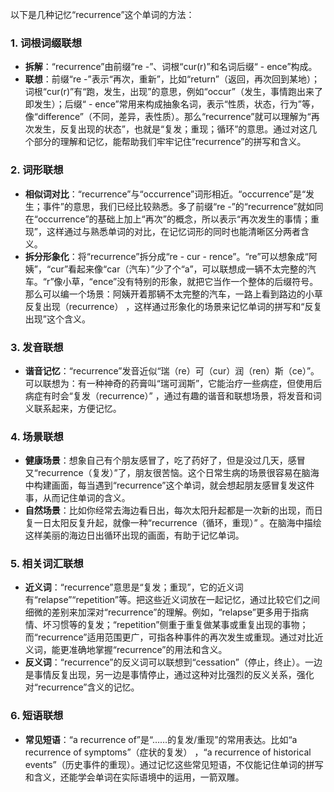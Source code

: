 以下是几种记忆“recurrence”这个单词的方法：

### 1. 词根词缀联想
 - **拆解**：“recurrence”由前缀“re -”、词根“cur(r)”和名词后缀“ - ence”构成。
 - **联想**：前缀“re -”表示“再次，重新”，比如“return”（返回，再次回到某地）；词根“cur(r)”有“跑，发生，出现”的意思，例如“occur”（发生，事情跑出来了即发生）；后缀“ - ence”常用来构成抽象名词，表示“性质，状态，行为”等，像“difference”（不同，差异，表性质）。那么“recurrence”就可以理解为“再次发生，反复出现的状态”，也就是“复发；重现；循环”的意思。通过对这几个部分的理解和记忆，能帮助我们牢牢记住“recurrence”的拼写和含义。

### 2. 词形联想
 - **相似词对比**：“recurrence”与“occurrence”词形相近。“occurrence”是“发生；事件”的意思，我们已经比较熟悉。多了前缀“re -”的“recurrence”就如同在“occurrence”的基础上加上“再次”的概念，所以表示“再次发生的事情；重现”，这样通过与熟悉单词的对比，在记忆词形的同时也能清晰区分两者含义。
 - **拆分形象化**：将“recurrence”拆分成“re - cur - rence”。“re”可以想象成“阿姨”，“cur”看起来像“car（汽车）”少了个“a”，可以联想成一辆不太完整的汽车。“r”像小草，“ence”没有特别的形象，就把它当作一个整体的后缀符号。那么可以编一个场景：阿姨开着那辆不太完整的汽车，一路上看到路边的小草反复出现（recurrence） ，这样通过形象化的场景来记忆单词的拼写和“反复出现”这个含义。

### 3. 发音联想
 - **谐音记忆**：“recurrence”发音近似“瑞（re）可（cur）润（ren）斯（ce）”。可以联想为：有一种神奇的药膏叫“瑞可润斯”，它能治疗一些病症，但使用后病症有时会“复发（recurrence）” ，通过有趣的谐音和联想场景，将发音和词义联系起来，方便记忆。

### 4. 场景联想
 - **健康场景**：想象自己有个朋友感冒了，吃了药好了，但是没过几天，感冒又“recurrence（复发）”了，朋友很苦恼。这个日常生病的场景很容易在脑海中构建画面，每当遇到“recurrence”这个单词，就会想起朋友感冒复发这件事，从而记住单词的含义。
 - **自然场景**：比如你经常去海边看日出，每次太阳升起都是一次新的出现，而日复一日太阳反复升起，就像一种“recurrence（循环，重现）” 。在脑海中描绘这样美丽的海边日出循环出现的画面，有助于记忆单词。

### 5. 相关词汇联想
 - **近义词**：“recurrence”意思是“复发；重现”，它的近义词有“relapse”“repetition”等。把这些近义词放在一起记忆，通过比较它们之间细微的差别来加深对“recurrence”的理解。例如，“relapse”更多用于指病情、坏习惯等的复发；“repetition”侧重于重复做某事或重复出现的事物；而“recurrence”适用范围更广，可指各种事件的再次发生或重现。通过对比近义词，能更准确地掌握“recurrence”的用法和含义。
 - **反义词**：“recurrence”的反义词可以联想到“cessation”（停止，终止）。一边是事情反复出现，另一边是事情停止，通过这种对比强烈的反义关系，强化对“recurrence”含义的记忆。

### 6. 短语联想
 - **常见短语**：“a recurrence of”是“……的复发/重现”的常用表达。比如“a recurrence of symptoms”（症状的复发） ，“a recurrence of historical events”（历史事件的重现）。通过记忆这些常见短语，不仅能记住单词的拼写和含义，还能学会单词在实际语境中的运用，一箭双雕。 